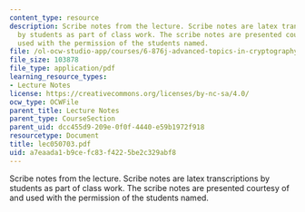 ```yaml
---
content_type: resource
description: Scribe notes from the lecture. Scribe notes are latex transcriptions
  by students as part of class work. The scribe notes are presented courtesy of and
  used with the permission of the students named.
file: /ol-ocw-studio-app/courses/6-876j-advanced-topics-in-cryptography-spring-2003/a7eaada1b9cefc83f4225be2c329abf8_lec050703.pdf
file_size: 103878
file_type: application/pdf
learning_resource_types:
- Lecture Notes
license: https://creativecommons.org/licenses/by-nc-sa/4.0/
ocw_type: OCWFile
parent_title: Lecture Notes
parent_type: CourseSection
parent_uid: dcc455d9-209e-0f0f-4440-e59b1972f918
resourcetype: Document
title: lec050703.pdf
uid: a7eaada1-b9ce-fc83-f422-5be2c329abf8
---
```

Scribe notes from the lecture. Scribe notes are latex transcriptions by students as part of class work. The scribe notes are presented courtesy of and used with the permission of the students named.